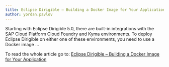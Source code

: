 ```yaml
---
title: Eclipse Dirigible – Building a Docker Image for Your Application
author: yordan.pavlov
---
```


Starting with Eclipse Dirigible 5.0, there are built-in integrations with the SAP Cloud Platform Cloud Foundry and Kyma environments. To deploy Eclipse Dirigible on either one of these environments, you need to use a Docker image ...


To read the whole article go to: [Eclipse Dirigible – Building a Docker Image for Your Application](https://blogs.sap.com/2020/11/19/eclipse-dirigible-building-application-docker-image/)
